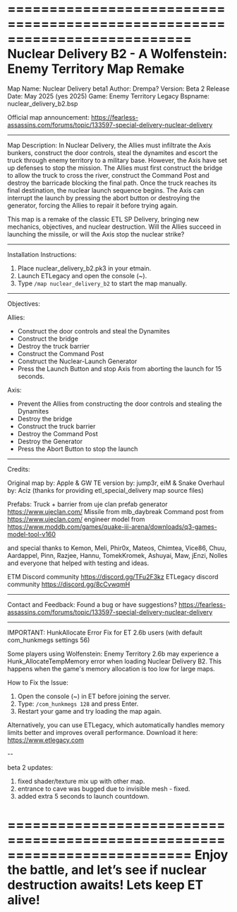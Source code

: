 ==========================================================================
Nuclear Delivery B2 - A Wolfenstein: Enemy Territory Map Remake
==========================================================================

Map Name: Nuclear Delivery beta1
Author: Drempa?
Version: Beta 2 
Release Date: May 2025 (yes 2025)
Game: Enemy Territory Legacy
Bspname: nuclear_delivery_b2.bsp

Official map announcement: https://fearless-assassins.com/forums/topic/133597-special-delivery-nuclear-delivery

---

Map Description:
In Nuclear Delivery, the Allies must infiltrate the Axis bunkers, construct the door controls, steal the dynamites and escort the truck through enemy territory to a military base.
However, the Axis have set up defenses to stop the mission.
The Allies must first construct the bridge to allow the truck to cross the river, construct the Command Post and destroy the barricade blocking the final path.
Once the truck reaches its final destination, the nuclear launch sequence begins. 
The Axis can interrupt the launch by pressing the abort button or destroying the generator, forcing the Allies to repair it before trying again.

This map is a remake of the classic ETL SP Delivery, bringing new mechanics, objectives, and nuclear destruction. Will the Allies succeed in launching the missile, or will the Axis stop the nuclear strike?

---

Installation Instructions:
1. Place nuclear_delivery_b2.pk3 in your etmain.
2. Launch ETLegacy and open the console (~).
3. Type `/map nuclear_delivery_b2` to start the map manually.

---

Objectives:

Allies:
- Construct the door controls and steal the Dynamites
- Construct the bridge
- Destroy the truck barrier
- Construct the Command Post
- Construct the Nuclear-Launch Generator
- Press the Launch Button and stop Axis from aborting the launch for 15 seconds.

Axis:
- Prevent the Allies from constructing the door controls and stealing the Dynamites
- Destroy the bridge
- Construct the truck barrier
- Destroy the Command Post
- Destroy the Generator
- Press the Abort Button to stop the launch

---

Credits:

Original map by: Apple & GW
TE version by: jump3r, eiM & Snake
Overhaul by: Aciz (thanks for providing etl_special_delivery map source files)

Prefabs:
Truck + barrier from uje clan prefab generator https://www.ujeclan.com/
Missile from mlb_daybreak
Command post from https://www.ujeclan.com/
engineer model from https://www.moddb.com/games/quake-iii-arena/downloads/q3-games-model-tool-v160

and special thanks to Kemon, Meli, Phir0x, Mateos, Chimtea, Vice86, Chuu, Aardappel, Pinn, Razjee, Hannu, TomekKromek, Ashuyai, Maw, jEnzi, Nolles and everyone that helped with testing and ideas.

ETM Discord community https://discord.gg/TFu2F3kz
ETLegacy discord community https://discord.gg/8cCvwqmH

---

Contact and Feedback:
Found a bug or have suggestions? https://fearless-assassins.com/forums/topic/133597-special-delivery-nuclear-delivery

--- 

IMPORTANT: HunkAllocate Error Fix for ET 2.6b users (with default com_hunkmegs settings 56)

Some players using Wolfenstein: Enemy Territory 2.6b may experience a Hunk_AllocateTempMemory error when loading Nuclear Delivery B2. This happens when the game's memory allocation is too low for large maps.  

How to Fix the Issue:  
1. Open the console (~) in ET before joining the server.  
2. Type: `/com_hunkmegs 128` and press Enter.  
3. Restart your game and try loading the map again.  

Alternatively, you can use ETLegacy, which automatically handles memory limits better and improves overall performance. Download it here: https://www.etlegacy.com  

-- 

beta 2 updates:

1. fixed shader/texture mix up with other map.
2. entrance to cave was bugged due to invisible mesh - fixed.
3. added extra 5 seconds to launch countdown.

==========================================================================
Enjoy the battle, and let’s see if nuclear destruction awaits!
                  Lets keep ET alive!
==========================================================================
